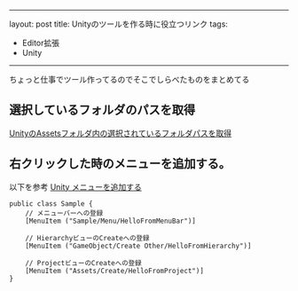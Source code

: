 
---
layout: post
title: Unityのツールを作る時に役立つリンク
tags:
- Editor拡張
- Unity
---

ちょっと仕事でツール作ってるのでそこでしらべたものをまとめてる




## 選択しているフォルダのパスを取得

[UnityのAssetsフォルダ内の選択されているフォルダパスを取得](http://lo25131.hatenablog.com/entry/2015/09/27/194807)

## 右クリックした時のメニューを追加する。

以下を参考
[Unity メニューを追加する](https://www.tcmobile.jp/dev_blog/programming/unity-%E3%83%A1%E3%83%8B%E3%83%A5%E3%83%BC%E3%82%92%E8%BF%BD%E5%8A%A0%E3%81%99%E3%82%8B/)

```
public class Sample {
    // メニューバーへの登録
    [MenuItem ("Sample/Menu/HelloFromMenuBar")]
 
    // HierarchyビューのCreateへの登録
    [MenuItem ("GameObject/Create Other/HelloFromHierarchy")]
 
    // ProjectビューのCreateへの登録
    [MenuItem ("Assets/Create/HelloFromProject")]
}
```
